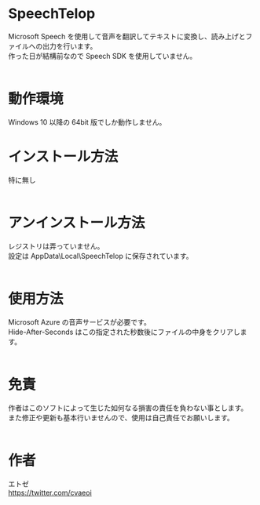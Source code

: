 # SpeechTelop
Microsoft Speech を使用して音声を翻訳してテキストに変換し、読み上げとファイルへの出力を行います。  
作った日が結構前なので Speech SDK を使用していません。  
<br />
# 動作環境
Windows 10 以降の 64bit 版でしか動作しません。
<br />
# インストール方法
特に無し  
<br />
# アンインストール方法
レジストリは弄っていません。  
設定は AppData\Local\SpeechTelop に保存されています。  
<br />
# 使用方法
Microsoft Azure の音声サービスが必要です。  
Hide-After-Seconds はこの指定された秒数後にファイルの中身をクリアします。  
<br />
# 免責
作者はこのソフトによって生じた如何なる損害の責任を負わない事とします。  
また修正や更新も基本行いませんので、使用は自己責任でお願いします。  
<br />
# 作者
エトゼ  
https://twitter.com/cvaeoi  